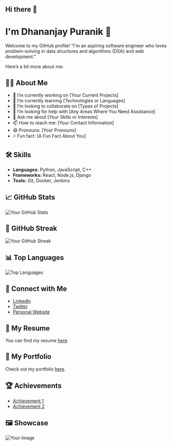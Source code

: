 ## Hi there 👋

# I'm Dhananjay Puranik 👋

Welcome to my GitHub profile! "I'm an aspiring software engineer who loves problem-solving in data structures and algorithms (DSA) and web development."

 Here’s a bit more about me:

## 👨‍💻 About Me

- 🔭 I’m currently working on [Your Current Projects]
- 🌱 I’m currently learning [Technologies or Languages]
- 👯 I’m looking to collaborate on [Types of Projects]
- 🤔 I’m looking for help with [Any Areas Where You Need Assistance]
- 💬 Ask me about [Your Skills or Interests]
- 📫 How to reach me: [Your Contact Information]
- 😄 Pronouns: [Your Pronouns]
- ⚡ Fun fact: [A Fun Fact About You]

## 🛠️ Skills

- **Languages:** Python, JavaScript, C++
- **Frameworks:** React, Node.js, Django
- **Tools:** Git, Docker, Jenkins

## 📈 GitHub Stats

![Your GitHub Stats](https://github-readme-stats.vercel.app/api?username=your-username&show_icons=true&count_private=true&hide_title=true&hide=prs&theme=radical)

## 🌟 GitHub Streak

![Your GitHub Streak](https://github-readme-streak-stats.herokuapp.com/?user=your-username&theme=radical)

## 📊 Top Languages

![Top Languages](https://github-readme-stats.vercel.app/api/top-langs/?username=your-username&theme=radical)

## 🔗 Connect with Me

- [LinkedIn](https://www.linkedin.com/in/your-profile/)
- [Twitter](https://twitter.com/your-username)
- [Personal Website](https://yourwebsite.com)

## 📄 My Resume

You can find my resume [here](https://yourwebsite.com/resume.pdf).

## 🎨 My Portfolio

Check out my portfolio [here](https://yourwebsite.com/portfolio).

## 🏆 Achievements

- [Achievement 1](https://link-to-achievement)
- [Achievement 2](https://link-to-achievement)

## 🖼️ Showcase

![Your Image](https://via.placeholder.com/300x200.png?text=Your+Showcase+Image)

<!-- If you have more sections or want to add more images, links, or any other content, feel free to modify this template. -->


